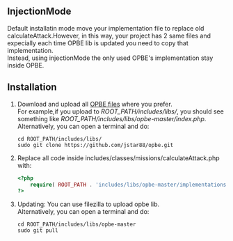 ## InjectionMode
Default installatin mode move your implementation file to replace old calculateAttack.However, in this way, your project has 2 same files
and expecially each time OPBE lib is updated you need to copy that implementation.   
Instead, using injectionMode the only used OPBE's implementation stay inside OPBE.

## Installation

1. Download and upload all [OPBE files](https://github.com/jstar88/opbe/archive/master.zip) where you prefer.   
   For example,if you upload to *ROOT_PATH/includes/libs/*, you should see something like *ROOT_PATH/includes/libs/opbe-master/index.php*.
   Alternatively, you can open a terminal and do:

    ```
    cd ROOT_PATH/includes/libs/
    sudo git clone https://github.com/jstar88/opbe.git
    
    ```

2. Replace all code inside includes/classes/missions/calculateAttack.php with:
    
    ```php
    <?php
        require( ROOT_PATH . 'includes/libs/opbe-master/implementations/2Moons/1_6_1_injectionmode/calculateAttack.php' );
    ?>
    ```
3. Updating:
    You can use filezilla to upload opbe lib.   
    Alternatively, you can open a terminal and do:
    ```
    cd ROOT_PATH/includes/libs/opbe-master
    sudo git pull
    
    ```
    